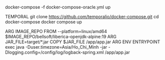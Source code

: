 
docker-compose -f docker-compose-oracle.yml up

TEMPORAL
git clone https://github.com/temporalio/docker-compose.git
cd docker-compose
docker compose up

ARG IMAGE_REPO
FROM --platform=linux/amd64 $IMAGE_REPO/bellsoft/liberica-openjdk-alpine:19
ARG JAR_FILE=target/*.jar
COPY $JAR_FILE /app/app.jar
ARG ENV
ENTRYPOINT exec java -Duser.timezone=Asia/Ho_Chi_Minh -jar -Dlogging.config=/config/log/logback-spring.xml /app/app.jar
